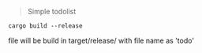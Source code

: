 > Simple todolist

```
cargo build --release
```

file will be build in target/release/ with file name as 'todo'
